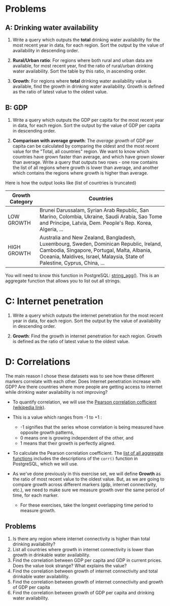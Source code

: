 # Problems

## A: Drinking water availability

1. Write a query which outputs the **total** drinking water availability for the most recent year in data, for each region. Sort the output by the value of availability in descending order.

2. **Rural/Urban ratio**: For regions where both rural and urban data are available, for most recent year, find the ratio of rural/urban drinking water availability. Sort the table by this ratio, in ascending order.

3. **Growth**: For regions where **total** drinking water availability value is available, find the growth in drinking water availability. Growth is defined as the ratio of latest value to the oldest value.

## B: GDP

1. Write a query which outputs the GDP per capita for the most recent year in data, for each region. Sort the output by the value of GDP per capita in descending order.

2. **Comparison with average growth**: The _average growth_ of GDP per capita can be calculated by comparing the oldest and the most recent value for the "Total, all countries" region. We want to know which countries have grown faster than average, and which have grown slower than average. Write a query that outputs two rows - one row contains the list of all regions where growth is lower than average, and another which contains the regions where growth is higher than average.

Here is how the output looks like (list of countries is truncated)

| Growth Category | Countries
| --- | ---
 LOW GROWTH  | Brunei Darussalam, Syrian Arab Republic, San Marino, Colombia, Ukraine, Saudi Arabia, Sao Tome and Principe, Latvia, Dem. People's Rep. Korea, Algeria, ...
 HIGH GROWTH | Australia and New Zealand, Bangladesh, Luxembourg, Sweden, Dominican Republic, Ireland, Cambodia, Singapore, Portugal, Malta, Albania, Oceania, Maldives, Israel, Malaysia, State of Palestine, Cyprus, China, ...
 
You will need to know this function in PostgreSQL: [string_agg()](https://www.dbrnd.com/2016/09/postgresql-string_agg-to-concatenate-string-per-each-group-like-sql-server-stuff-string-aggregation-function/). This is an aggregate function that allows you to list out all strings.

# C: Internet penetration

1. Write a query which outputs the internet penetration for the most recent year in data, for each region. Sort the output by the value of availability in descending order.

2. **Growth**: Find the growth in internet penetration for each region. Growth is defined as the ratio of latest value to the oldest value.

# D: Correlations

The main reason I chose these datasets was to see how these different markers correlate with each other. Does Internet penetration increase with GDP? Are there countries where more people are getting access to internet while drinking water availability is not improving?

- To quantify correlation, we will use the [Pearson correlation cofficient (wikipedia link)](https://en.wikipedia.org/wiki/Pearson_correlation_coefficient). 
- This is a value which ranges from -1 to +1 : 
   - -1 signifies that the series whose correlation is being measured have opposite growth patterns, 
   - 0 means one is growing independent of the other, and 
   - 1 means that their growth is perfectly aligned.

- To calculate the Pearson correlation coefficient. The [list of all aggregate functions](https://www.postgresql.org/docs/10/functions-aggregate.html) includes the descriptions of the `corr()` function in PostgreSQL, which we will use.

- As we've done previously in this exercise set, we will define **Growth** as the ratio of most recent value to the oldest value. But, as we are going to compare growth across different markers (gdp, internet connectivity, etc.), we need to make sure we measure growth over the same period of time, for each marker.
  - For these exercises, take the longest overlapping time period to measure growth.


## Problems

1. Is there any region where internet connectivity is higher than total drinking availability?
2. List all countries where growth in internet connectivity is lower than growth in drinkable water availability. 
3. Find the correlation between GDP per capita and GDP in current prices. Does the value look strange? What explains the value?
4. Find the correlation between growth of internet connectivity and total drinkable water availability.
5. Find the correlation between growth of internet connectivity and growth of GDP per capita
6. Find the correlation between growth of GDP per capita and drinking water availability.
